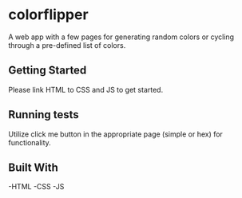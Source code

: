 # colorflipper

A web app with a few pages for generating random colors or cycling through a pre-defined list of colors.

## Getting Started

Please link HTML to CSS and JS to get started.

## Running tests

Utilize click me button in the appropriate page (simple or hex) for functionality.

## Built With

-HTML
-CSS
-JS

